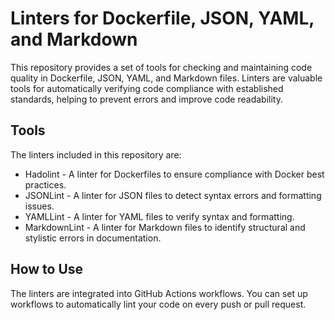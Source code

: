 # Linters for Dockerfile, JSON, YAML, and Markdown

This repository provides a set of tools for checking and maintaining code quality in Dockerfile,
JSON, YAML, and Markdown files.
Linters are valuable tools for automatically verifying code compliance with established standards,
helping to prevent errors and improve code readability.

## Tools

The linters included in this repository are:

- Hadolint - A linter for Dockerfiles to ensure compliance with Docker best practices.
- JSONLint - A linter for JSON files to detect syntax errors and formatting issues.
- YAMLLint - A linter for YAML files to verify syntax and formatting.
- MarkdownLint - A linter for Markdown files to identify structural and stylistic errors in
documentation.

## How to Use

The linters are integrated into GitHub Actions workflows. You can set up workflows to automatically
lint your code on every push or pull request.
